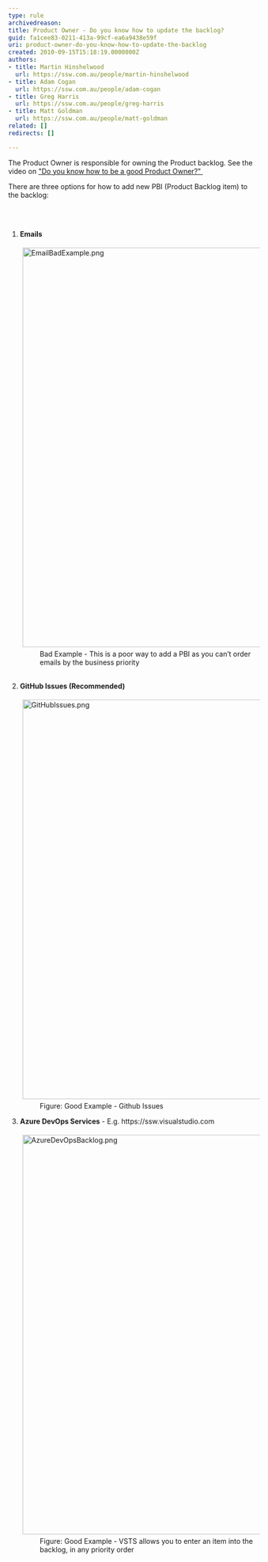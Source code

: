 ```yaml
---
type: rule
archivedreason: 
title: Product Owner - Do you know how to update the backlog?
guid: fa1cee83-0211-413a-99cf-ea6a9438e59f
uri: product-owner-do-you-know-how-to-update-the-backlog
created: 2010-09-15T15:18:19.0000000Z
authors:
- title: Martin Hinshelwood
  url: https://ssw.com.au/people/martin-hinshelwood
- title: Adam Cogan
  url: https://ssw.com.au/people/adam-cogan
- title: Greg Harris
  url: https://ssw.com.au/people/greg-harris
- title: Matt Goldman
  url: https://ssw.com.au/people/matt-goldman
related: []
redirects: []

---
```



<p>​The Product Owner is responsible for owning&#160;the Product backlog. See the video on <a href="/_layouts/15/FIXUPREDIRECT.ASPX?WebId=3dfc0e07-e23a-4cbb-aac2-e778b71166a2&amp;TermSetId=07da3ddf-0924-4cd2-a6d4-a4809ae20160&amp;TermId=a91de77d-a8dd-40be-b61a-bd6305e7183f">&quot;Do you know how to be a good Product Owner?&quot;&#160;</a><br></p><p>There are three options for how to add new PBI (Product Backlog item) to the backlog&#58;<br></p>
<br><excerpt class='endintro'></excerpt><br>
<ol><li> 
      <b>Emails​​​</b>
      <dl class="badImage"><dt>
      <img src="/SiteAssets/build-the-backlog/EmailBadExample.png" alt="EmailBadExample.png" style="margin&#58;5px;width&#58;808px;" />
      <br>     
      </dt><dd class="ssw15-rteElement-FigureBad">Bad Example - This is a poor way to add a PBI as you can’t order emails by the business priority​<br></dd>
     ​<br></dl></li><li>
      <b>GitHub Issues (Recommended)</b>
      <dl class="goodImage"><dt> 
            <img src="/SiteAssets/build-the-backlog/GitHubIssues.png" alt="GitHubIssues.png" style="margin&#58;5px;width&#58;808px;" />
            <br> 
         </dt><dd>Figure&#58; Good Example - Github Issues<br></dd></dl></li><li>
      <b>Azure DevOps Services</b> - E.g. https&#58;//ssw.visualstudio.com 
      <dl class="goodImage"><dt> 
            <img src="/SiteAssets/build-the-backlog/AzureDevOpsBacklog.png" alt="AzureDevOpsBacklog.png" style="margin&#58;5px;width&#58;808px;" />
            <br> 
         </dt><dd>​​​​Figure&#58; Good Example -&#160;VSTS&#160;allows you to enter an item into the backlog, in any&#160;priority order<br></dd></dl></li></ol>​<br>


